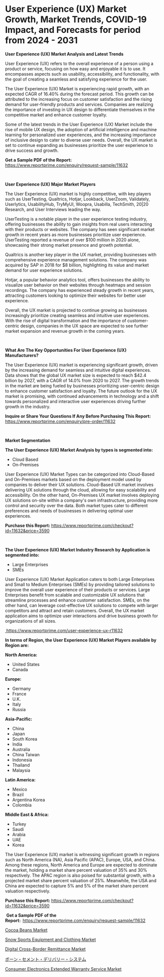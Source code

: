 <p><h1>User Experience (UX) Market Growth, Market Trends, COVID-19 Impact, and Forecasts for period from 2024 - 2031</h1></p><p><strong>User Experience (UX) Market Analysis and Latest Trends</strong></p>
<p><p>User Experience (UX) refers to the overall experience of a person using a product or service, focusing on how easy and enjoyable it is to use. It encompasses aspects such as usability, accessibility, and functionality, with the goal of creating a seamless and satisfying experience for the user.</p><p>The User Experience (UX) Market is experiencing rapid growth, with an expected CAGR of 16.40% during the forecast period. This growth can be attributed to the increasing focus on customer satisfaction and the rising demand for user-friendly products and services. Companies are realizing the importance of investing in UX design to differentiate themselves in the competitive market and enhance customer loyalty.</p><p>Some of the latest trends in the User Experience (UX) Market include the rise of mobile UX design, the adoption of artificial intelligence and machine learning for personalized user experiences, and the increasing importance of inclusive design to cater to diverse user needs. Overall, the UX market is set to continue expanding as businesses prioritize the user experience to drive success and growth.</p></p>
<p><strong>Get a Sample PDF of the Report:&nbsp;</strong> <a href="https://www.reportprime.com/enquiry/request-sample/11632">https://www.reportprime.com/enquiry/request-sample/11632</a></p>
<p>&nbsp;</p>
<p><strong>User Experience (UX) Major Market Players</strong></p>
<p><p>The User Experience (UX) market is highly competitive, with key players such as UserTesting, Qualtrics, Hotjar, Lookback, UserZoom, Validately, Userlytics, UsabilityHub, TryMyUI, Woopra, Usabilla, TechSmith, 20|20 Research, and User Interviews leading the way. </p><p>UserTesting is a notable player in the user experience testing industry, offering businesses the ability to gain insights from real users interacting with their products or websites. The company has seen significant market growth in recent years as more businesses prioritize user experience. UserTesting reported a revenue of over $100 million in 2020 alone, showcasing their strong market presence and growth potential.</p><p>Qualtrics is another key player in the UX market, providing businesses with comprehensive experience management solutions. The company was acquired by SAP in 2018 for $8 billion, highlighting its value and market demand for user experience solutions.</p><p>Hotjar, a popular behavior analytics tool, offers businesses the ability to visualize user behavior on their websites through heatmaps and session recordings. The company has experienced steady growth in recent years, attracting customers looking to optimize their websites for better user experience.</p><p>Overall, the UX market is projected to continue growing as businesses increasingly prioritize creating seamless and intuitive user experiences. With the rise of digital transformation and the importance of customer-centric design, companies in the UX space are expected to see further market expansion and revenue growth in the coming years.</p></p>
<p>&nbsp;</p>
<p><strong>What Are The Key Opportunities For User Experience (UX) Manufacturers?</strong></p>
<p><p>The User Experience (UX) market is experiencing significant growth, driven by the increasing demand for seamless and intuitive digital experiences. Data shows that the global UX market size is expected to reach $42.4 billion by 2027, with a CAGR of 14.0% from 2020 to 2027. The growth trends in the market are being fueled by businesses prioritizing user-centric design to enhance customer satisfaction and loyalty. The future outlook for the UX market is promising, with continued advancements in technology and a shift towards personalized and interactive user experiences driving further growth in the industry.</p></p>
<p><strong>Inquire or Share Your Questions If Any Before Purchasing This Report:</strong> <a href="https://www.reportprime.com/enquiry/pre-order/11632">https://www.reportprime.com/enquiry/pre-order/11632</a></p>
<p>&nbsp;</p>
<p><strong>Market Segmentation</strong></p>
<p><strong>The User Experience (UX) Market Analysis by types is segmented into:</strong></p>
<p><ul><li>Cloud Based</li><li>On-Premises</li></ul></p>
<p><p>User Experience (UX) Market Types can be categorized into Cloud-Based and On-Premises markets based on the deployment model used by companies to deliver their UX solutions. Cloud-Based UX market involves delivering UX solutions through the cloud, allowing for easy scalability and accessibility. On the other hand, On-Premises UX market involves deploying UX solutions on-site within a company's own infrastructure, providing more control and security over the data. Both market types cater to different preferences and needs of businesses in delivering optimal user experiences.</p></p>
<p><strong>Purchase this Report:&nbsp;</strong><a href="https://www.reportprime.com/checkout?id=11632&price=3590">https://www.reportprime.com/checkout?id=11632&price=3590</a></p>
<p>&nbsp;</p>
<p><strong>The User Experience (UX) Market Industry Research by Application is segmented into:</strong></p>
<p><ul><li>Large Enterprises</li><li>SMEs</li></ul></p>
<p><p>User Experience (UX) Market Application caters to both Large Enterprises and Small to Medium Enterprises (SMEs) by providing tailored solutions to improve the overall user experience of their products or services. Large Enterprises benefit from scalable and customizable UX solutions that streamline processes and enhance customer satisfaction. SMEs, on the other hand, can leverage cost-effective UX solutions to compete with larger competitors and attract and retain customers. Overall, the UX market application aims to optimize user interactions and drive business growth for organizations of all sizes.</p></p>
<p><a href="https://www.reportprime.com/user-experience-ux-r11632">&nbsp;https://www.reportprime.com/user-experience-ux-r11632</a></p>
<p><strong>In terms of Region, the User Experience (UX) Market Players available by Region are:</strong></p>
<p>
    <p> <strong> North America: </strong>
        <ul>
            <li>United States</li>
            <li>Canada</li>
        </ul>
        </p> 
    <p> <strong> Europe: </strong>
        <ul>
            <li>Germany</li>
            <li>France</li>
            <li>U.K.</li>
            <li>Italy</li>
            <li>Russia</li>
        </ul>
        </p> 
    <p> <strong> Asia-Pacific: </strong>
        <ul>
            <li>China</li>
            <li>Japan</li>
            <li>South Korea</li>
            <li>India</li>
            <li>Australia</li>
            <li>China Taiwan</li>
            <li>Indonesia</li>
            <li>Thailand</li>
            <li>Malaysia</li>
        </ul>
        </p> 
    <p> <strong> Latin America: </strong>
        <ul>
            <li>Mexico</li>
            <li>Brazil</li>
            <li>Argentina Korea</li>
            <li>Colombia</li>
        </ul>
        </p> 
    <p> <strong> Middle East & Africa: </strong>
        <ul>
            <li>Turkey</li>
            <li>Saudi</li>
            <li>Arabia</li>
            <li>UAE</li>
            <li>Korea</li>
        </ul>
    </p>
    </p>
<p><p>The User Experience (UX) market is witnessing significant growth in regions such as North America (NA), Asia Pacific (APAC), Europe, USA, and China. Among these regions, North America and Europe are expected to dominate the market, holding a market share percent valuation of 35% and 30% respectively. The APAC region is also poised for substantial growth, with a projected market share percent valuation of 25%. Meanwhile, the USA and China are expected to capture 5% and 5% of the market share percent valuation respectively.</p></p>
<p><strong>Purchase this Report: </strong><a href="https://www.reportprime.com/checkout?id=11632&price=3590">https://www.reportprime.com/checkout?id=11632&price=3590</a></p>
<p>&nbsp;<strong>Get a Sample PDF of the Report:&nbsp;&nbsp;</strong><a href="https://www.reportprime.com/enquiry/request-sample/11632">https://www.reportprime.com/enquiry/request-sample/11632</a></p>
<p><strong></strong></p>
<p><p><a href="https://www.linkedin.com/pulse/cocoa-beans-market-size-trends-complete-industry-overview-2024-izzre">Cocoa Beans Market</a></p><p><a href="https://issuu.com/reportprime-2/docs/snow-sports-equipment-and-clothing-market-size-203">Snow Sports Equipment and Clothing Market</a></p><p><a href="https://github.com/ruddyyedelwadw/Market-Research-Report-List-2/blob/main/digital-cross-border-remittance-market.md">Digital Cross-Border Remittance Market</a></p><p><a href="https://github.com/alyle7648/Market-Research-Report-List-1/blob/main/209267783148.md">ボーン・セメント・デリバリー・システム</a></p><p><a href="https://github.com/lorenzaSchmeler/Market-Research-Report-List-1/blob/main/consumer-electronics-extended-warranty-service-market.md">Consumer Electronics Extended Warranty Service Market</a></p></p>